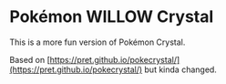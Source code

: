 # Pokémon WILLOW Crystal

This is a more fun version of Pokémon Crystal.

Based on [https://pret.github.io/pokecrystal/](https://pret.github.io/pokecrystal/) but kinda changed.